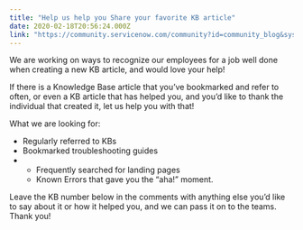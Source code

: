 ```yaml
---
title: "Help us help you Share your favorite KB article"
date: 2020-02-18T20:56:24.000Z
link: "https://community.servicenow.com/community?id=community_blog&sys_id=b24b75691b0f0010fff162c4bd4bcb24"
---
```

<p>We are working on ways to recognize our employees for a job well done when creating a new KB article, and would love your help!</p>
<p>If there is a Knowledge Base article that you’ve bookmarked and refer to often, or even a KB article that has helped you, and you’d like to thank the individual that created it, let us help you with that!</p>
<p>What we are looking for:</p>
<ul><li>Regularly referred to KBs</li><li>Bookmarked troubleshooting guides</li><li><ul><li>Frequently searched for landing pages</li><li>Known Errors that gave you the “aha!” moment.</li></ul>
</li></ul>
<p>Leave the KB number below in the comments with anything else you’d like to say about it or how it helped you, and we can pass it on to the teams. Thank you! </p>